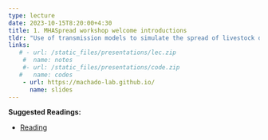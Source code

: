 ```yaml
---
type: lecture
date: 2023-10-15T8:20:00+4:30
title: 1. MHASpread workshop welcome introductions
tldr: "Use of transmission models to simulate the spread of livestock diseases."
links: 
   # - url: /static_files/presentations/lec.zip
    #  name: notes
    #- url: /static_files/presentations/code.zip
   #   name: codes
    - url: https://machado-lab.github.io/
      name: slides
---
```

**Suggested Readings:**
- [Reading](https://www.biorxiv.org/content/10.1101/2022.06.14.496159v3)